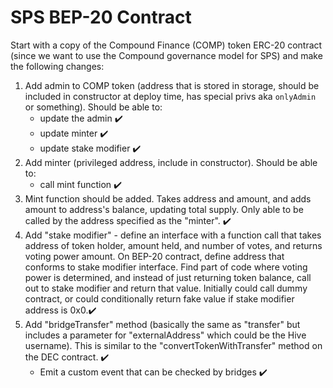# SPS BEP-20 Contract

Start with a copy of the Compound Finance (COMP) token ERC-20 contract (since we want to use the Compound governance model for SPS) and make the following changes:

1. Add admin to COMP token (address that is stored in storage, should be included in constructor at deploy time, has special privs aka `onlyAdmin` or something). Should be able to:
    - update the admin ✔️
    - update minter ✔️
    - update stake modifier ✔️
2. Add minter (privileged address, include in constructor). Should be able to:
    - call mint function ✔️
3. Mint function should be added. Takes address and amount, and adds amount to address's balance, updating total supply. Only able to be called by the address specified as the "minter". ✔️
4. Add "stake modifier" - define an interface with a function call that takes address of token holder, amount held, and number of votes, and returns voting power amount. On BEP-20 contract, define address that conforms to stake modifier interface. Find part of code where voting power is determined, and instead of just returning token balance, call out to stake modifier and return that value. Initially could call dummy contract, or could conditionally return fake value if stake modifier address is 0x0.✔️
5. Add "bridgeTransfer" method (basically the same as "transfer" but includes a parameter for "externalAddress" which could be the Hive username). This is similar to the "convertTokenWithTransfer" method on the DEC contract. ✔️
    - Emit a custom event that can be checked by bridges ✔️
